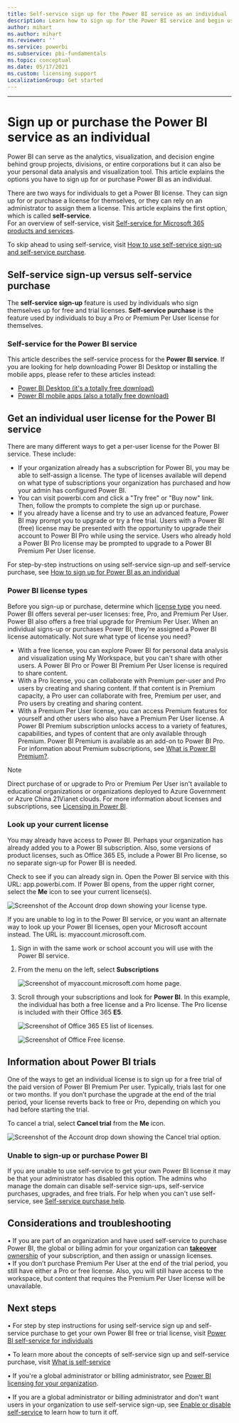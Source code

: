 ```yaml
---
title: Self-service sign up for the Power BI service as an individual
description: Learn how to sign up for the Power BI service and begin using it for your data analysis and visualization needs.
author: mihart
ms.author: mihart
ms.reviewer: ''
ms.service: powerbi
ms.subservice: pbi-fundamentals
ms.topic: conceptual
ms.date: 05/17/2021
ms.custom: licensing support
LocalizationGroup: Get started
---
```

---
# Sign up or purchase the Power BI service as an individual

Power BI can serve as the analytics, visualization, and decision engine behind group projects, divisions, or entire corporations but it can also be your personal data analysis and visualization tool. This article explains the options you have to sign up for or purchase Power BI as an individual.    

There are two ways for individuals to get a Power BI license. They can sign up for or purchase a license for themselves, or they can rely on an administrator to assign them a license.  This article explains the first option, which is called **self-service**.   
For an overview of self-service, visit [Self-service for Microsoft 365 products and services](/microsoft-365/commerce/subscriptions/manage-self-service-purchases-admins).

To skip ahead to using self-service, visit [How to use self-service sign-up and self-service purchase](service-self-service-signup-for-power-bi.md).

## Self-service sign-up versus self-service purchase
The **self-service sign-up** feature is used by individuals who sign themselves up for free and trial licenses. **Self-service purchase** is the feature used by individuals to buy a Pro or Premium Per User license for themselves.     

### Self-service for the Power BI service
This article describes the self-service process for the  **Power BI service**. If you are looking for help downloading Power BI Desktop or installing the mobile apps, please refer to these articles instead:
- [Power BI Desktop (it's a totally free download)](desktop-get-the-desktop.md)    
- [Power BI mobile apps (also a totally free download)](../consumer/mobile/mobile-apps-for-mobile-devices.md)

## Get an individual user license for the Power BI service
There are many different ways to get a per-user license for the Power BI service. These include:
* If your organization already has a subscription for Power BI, you may be able to self-assign a license. The type of licenses available will depend on what type of subscriptions your organization has purchased and how your admin has configured Power BI. 
* You can visit powerbi.com and click a "Try free" or "Buy now" link. Then, follow the prompts to complete the sign up or purchase. 
* If you already have a license and try to use an advanced feature, Power BI may prompt you to upgrade or try a free trial.  Users with a Power BI (free) license may be presented with the opportunity to upgrade their account to Power BI Pro while using the service. Users who already hold a Power BI Pro license may be prompted to upgrade to a Power BI Premium Per User license.    
 
For step-by-step instructions on using self-service sign-up and self-service purchase, see [How to sign up for Power BI as an individual](service-self-service-signup-for-power-bi.md)

### Power BI license types
Before you sign-up or purchase, determine which [license type](../enterprise/service-admin-licensing-organization.md) you need. Power BI offers several per-user licenses: free, Pro, and Premium Per User. Power BI also offers a free trial upgrade for Premium Per User. When an individual signs-up or purchases Power BI, they're assigned a Power BI license automatically.  Not sure what type of license you need?  
* With a free license, you can explore Power BI for personal data analysis and visualization using My Workspace, but you can't share with other users. A Power BI Pro or Power BI Premium Per User license is required to share content. 
* With a Pro license, you can collaborate with Premium per-user and Pro users by creating and sharing content. If that content is in Premium capacity, a Pro user can collaborate with free, Premium per user, and Pro users by creating and sharing content.	
* With a Premium Per User license, you can access Premium features for yourself and other users who also have a Premium Per User license.  A Power BI Premium subscription unlocks access to a variety of features, capabilities, and types of content that are only available through Premium. Power BI Premium is available as an add-on to Power BI Pro.
 For information about Premium subscriptions, see [What is Power BI Premium?](../enterprise/service-premium-what-is.md).

> [!NOTE]
> Direct purchase of or upgrade to Pro or Premium Per User isn't available to educational organizations or organizations deployed to Azure Government or Azure China 21Vianet clouds.
For more information about licenses and subscriptions, see [Licensing in Power BI](../enterprise/service-admin-licensing-organization.md).

### Look up your current license
You may already have access to Power BI. Perhaps your organization has already added you to a Power BI subscription. Also, some versions of product licenses, such as Office 365 E5, include a Power BI Pro license, so no separate sign-up for Power BI is needed. 

Check to see if you can already sign in. Open the Power BI service with this URL: app.powerbi.com. If Power BI opens, from the upper right corner, select the **Me** icon to see your current license(s). 
 
![Screenshot of the Account drop down showing your license type.](media/service-self-service-signup-purchase-for-power-bi/power-bi-licenses.png)

If you are unable to log in to the Power BI service, or you want an alternate way to look up your Power BI licenses, open your Microsoft account instead.  The URL is: myaccount.microsoft.com. 

1. Sign in with the same work or school account you will use with the Power BI service. 

2. From the menu on the left, select **Subscriptions**

    ![Screenshot of myaccount.microsoft.com home page.](media/service-self-service-signup-purchase-for-power-bi/power-bi-subscriptions.png)

3. Scroll through your subscriptions and look for **Power BI**.  In this example, the individual has both a free license and a Pro license.  The Pro license is included with their Office 365 **E5**.

    ![Screenshot of Office 365 E5 list of licenses.](media/service-self-service-signup-purchase-for-power-bi/power-bi-pro.png)

    ![Screenshot of Office Free license.](media/service-self-service-signup-purchase-for-power-bi/power-bi-free.png)


## Information about Power BI trials
One of the ways to get an individual license is to sign up for a free trial of the paid version of Power BI Premium Per user. Typically, trials last for one or two months. If you don’t purchase the upgrade at the end of the trial period, your license reverts back to free or Pro, depending on which you had before starting the trial.

To cancel a trial, select **Cancel trial** from the **Me** icon. 

![Screenshot of the Account drop down showing the Cancel trial option.](media/service-self-service-signup-purchase-for-power-bi/power-bi-cancel-trials.png)


### Unable to sign-up or purchase Power BI
If you are unable to use self-service to get your own Power BI license it may be that your administrator has disabled this option. The admins who manage the domain can disable self-service sign-ups,  self-service purchases, upgrades, and free trials. For help when you can't use self-service, see [Self-service purchase help](service-self-service-purchase-help.md).

## Considerations and troubleshooting
•	If you are part of an organization and have used self-service to purchase Power BI,  the global or billing admin for your organization can  [**takeover** ownership](/azure/active-directory/enterprise-users/domains-admin-takeover) of your subscription, and then assign or unassign licenses.   
•	If you don’t purchase Premium Per User at the end of the trial period, you still have either a Pro or free license. Also, you will still have access to the workspace, but content that requires the Premium Per User license will be unavailable.  

## Next steps
•	For step by step instructions for using self-service sign up and self-service purchase to get your own Power BI free or trial license, visit [Power BI self-service for individuals](service-self-service-signup-for-power-bi.md) 
   

•	To learn more about the concepts of self-service sign up and self-service purchase, visit [What is self-service](/microsoft-365/admin/misc/self-service-sign-up)    

•	If you're a global administrator or billing administrator, see [Power BI licensing for your organization](../enterprise/service-admin-licensing-organization.md).    

•	If you are a global administrator or billing administrator and don't want users in your organization to use self-service sign-up, see [Enable or disable self-service](../enterprise/service-admin-disable-self-service.md) to learn how to turn it off.    

